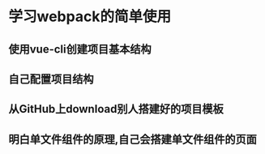 # 学习webpack的简单使用
## 使用vue-cli创建项目基本结构
## 自己配置项目结构
## 从GitHub上download别人搭建好的项目模板
## 明白单文件组件的原理,自己会搭建单文件组件的页面